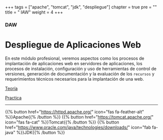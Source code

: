 +++
tags = ["apache", "tomcat", "jdk", "despliegue"]
chapter = true
pre = "<i class='fas fa-feather-alt'></i>"
title = " IAW"
weight = 4
+++

### DAW

# Despliegue de Aplicaciones Web

En este módulo profesional, veremos aspectos como los procesos de implantación de aplicaciones web en servidores de aplicaciones, los procesos de instalación, configuración y uso de herramientas de control de versiones, generación de documentación y la evaluación de los `recursos` y requerimientos técnicos necesarios para la implantación de una web.

[Teoría](teoria/)

[Practica](practica/)

---
{{% button href="https://httpd.apache.org/" icon="fas fa-feather-alt" %}}Apache{{% /button %}}
{{% button href="https://tomcat.apache.org/" icon="fas fa-cat" %}}Tomcat{{% /button %}}
{{% button href="https://www.oracle.com/java/technologies/downloads/" icon="fab fa-java" %}}JDK{{% /button %}}


